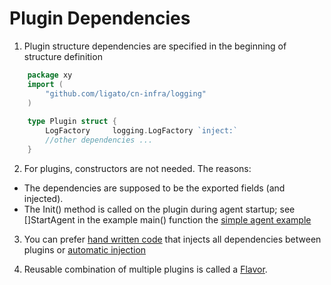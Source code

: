 # Plugin Dependencies

1. Plugin structure dependencies are specified in the beginning of structure definition
```go
	package xy
	import (
	    "github.com/ligato/cn-infra/logging"
	)
	
	type Plugin struct {
		LogFactory     logging.LogFactory `inject:`
		//other dependencies ...
	}
```
	
2. For plugins, constructors are not needed. The reasons:
  * The dependencies are supposed to be the exported fields (and injected).
  * The Init() method is called on the plugin during agent startup; 
    see []StartAgent in the example main() function the 
    [simple agent example](../../examples/simple-agent)

3. You can prefer [hand written code](../../examples/simple-agent/generic/generic.go) 
   that injects all dependencies between plugins or [automatic injection](https://godoc.org/github.com/facebookgo/inject)
   
4. Reusable combination of multiple plugins is called a [Flavor](PLUGIN_FLAVORS.md).
